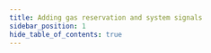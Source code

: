 ```yaml
---
title: Adding gas reservation and system signals
sidebar_position: 1
hide_table_of_contents: true
---
```

